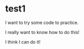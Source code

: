 # test1
I want to try some code to practice.

I really want to know how to do this!

I think I can do it!

